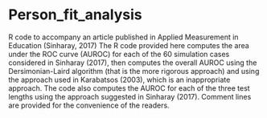 # Person_fit_analysis
R code to accompany an article published in Applied Measurement in Education (Sinharay, 2017)
The R code provided here computes the area under the ROC curve (AUROC) for each of the 60 simulation cases considered in Sinharay (2017), then computes the overall AUROC using the Dersimonian-Laird algorithm (that is the more rigorous approach) and using the approach used in Karabatsos (2003), which is an inappropriate approach. The code also computes the AUROC for each of the three test lengths using the approach suggested in Sinharay (2017). Comment lines are provided for the convenience of the readers.  
